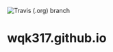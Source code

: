 ![Travis (.org) branch](https://img.shields.io/travis/wqk317/wqk317.github.io/master)
# wqk317.github.io
